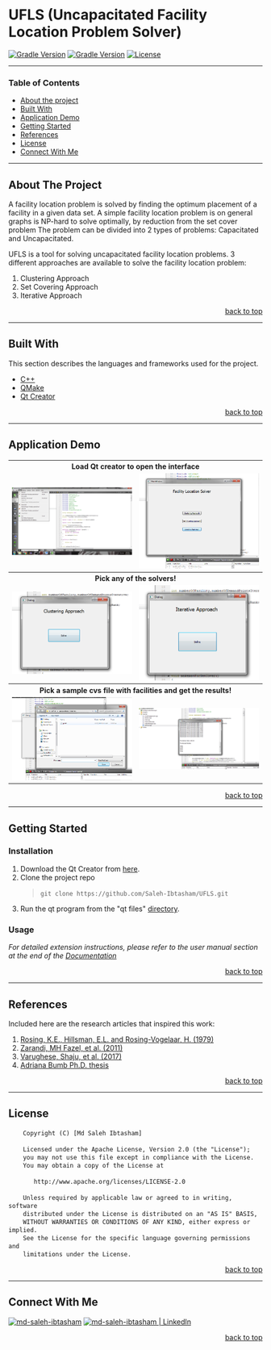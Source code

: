 # UFLS (Uncapacitated Facility Location Problem Solver)

[![Gradle Version](https://img.shields.io/badge/C%2B%2B-00599C?style=flat&logo=c%2B%2B&logoColor=white)](https://www.cplusplus.com/)
[![Gradle Version](https://img.shields.io/badge/Qt-41CD52?style=flat&logo=qt&logoColor=white)](https://www.couchbase.com/products/mobile)
[![License](https://img.shields.io/badge/license-Apache-lightgreen)](https://www.apache.org/licenses/LICENSE-2.0)

---

### Table of Contents

- [About the project](#about-the-project)
- [Built With](#built-with)
- [Application Demo](#application-demo)
- [Getting Started](#getting-started)
- [References](#references)
- [License](#license)
- [Connect With Me](#connect-with-me)

---

## About The Project 

A facility location problem is solved by finding the optimum placement of a facility in a given data set. A simple facility location problem is on general graphs is NP-hard to solve optimally, by reduction from the set cover problem The problem can be divided into 2 types of problems: Capacitated and Uncapacitated.

UFLS is a tool for solving uncapacitated facility location problems. 3 different approaches are available to solve the facility location problem:

1. Clustering Approach
2. Set Covering Approach
3. Iterative Approach

<p align="right"><a href="#ufls">back to top</a></p>

---

## Built With

This section describes the languages and frameworks used for the project.

- [C++](https://www.cplusplus.com/)
- [QMake](https://doc.qt.io/qt-5/qmake-manual.html)
- [Qt Creator](https://www.qt.io/product/development-tools)

<p align="right"><a href="#ufls">back to top</a></p>

---

## Application Demo

<table style="width:100%" class="center">
  <tr>
    <th colspan =  "100%">Load Qt creator to open the interface</th>
  </tr>
  <tr>
    <td><img src="documentation/demo/1.png"/></td>
    <td><img src="documentation/demo/2.png"/></td>
  </tr>
  <tr>
    <th colspan =  "100%">Pick any of the solvers!</th>
  </tr>
  <tr>
    <td><img src="documentation/demo/3.png"/></td>
    <td><img src="documentation/demo/5.png"/></td>
  </tr>
  <tr>
    <th colspan =  "100%">Pick a sample cvs file with facilities and get the results!</th>
  </tr>
  <tr>
    <td><img src="documentation/demo/6.png"/></td>
    <td><img src="documentation/demo/7.png"/></td>
  </tr>
  <tr>
</table>

<p align="right"><a href="#ufls">back to top</a></p>

---

## Getting Started
### Installation

1. Download the Qt Creator from [here](https://www.qt.io/download-thank-you).
2. Clone the project repo
    > `git clone https://github.com/Saleh-Ibtasham/UFLS.git`
3. Run the qt program from the "qt files" [directory](https://github.com/Saleh-Ibtasham/UFLS/tree/master/SPL%201/Uncapacitated%20facility%20location%20problem%20solver/qt%20files).

### Usage

*For detailed extension instructions, please refer to the user manual section at the end of the [Documentation](https://github.com/Saleh-Ibtasham/UFLS/blob/master/SPL%201/Uncapacitated%20facility%20location%20problem%20solver/UFLS_documentation.pdf)*

<p align="right"><a href="#ufls">back to top</a></p>

---

## References
Included here are the research articles that inspired this work:

1. [Rosing, K.E., Hillsman, E.L. and Rosing-Vogelaar, H. (1979)](https://journals.sagepub.com/doi/abs/10.1068/a110373)
2. [Zarandi, MH Fazel, et al. (2011)](https://www.sciencedirect.com/science/article/pii/S1026309811002100)
3. [Varughese, Shaju, et al. (2017)](https://papers.ssrn.com/sol3/papers.cfm?abstract_id=3826047)
4. [Adriana Bumb Ph.D. thesis](https://ris.utwente.nl/ws/portalfiles/portal/6073555/t000001e.pdf)

<p align="right"><a href="#ufls">back to top</a></p>

---

## License

```
    Copyright (C) [Md Saleh Ibtasham]

    Licensed under the Apache License, Version 2.0 (the "License");
    you may not use this file except in compliance with the License.
    You may obtain a copy of the License at

       http://www.apache.org/licenses/LICENSE-2.0

    Unless required by applicable law or agreed to in writing, software
    distributed under the License is distributed on an "AS IS" BASIS,
    WITHOUT WARRANTIES OR CONDITIONS OF ANY KIND, either express or implied.
    See the License for the specific language governing permissions and
    limitations under the License.
```

<p align="right"><a href="#ufls">back to top</a></p>

---

## Connect With Me

[<img alt="md-saleh-ibtasham" src="https://img.shields.io/badge/website-000000?style=for-the-badge&logoColor=white" />][website]
[<img alt="md-saleh-ibtasham | LinkedIn" src="https://img.shields.io/badge/LinkedIn-0077B5?style=for-the-badge&logo=linkedin&logoColor=white" />][linkedin]

<p align="right"><a href="#ufls">back to top</a></p>


[website]: https://sites.google.com/view/md-saleh-ibtasham/home
[linkedin]: https://www.linkedin.com/in/saleh-ibtasham/